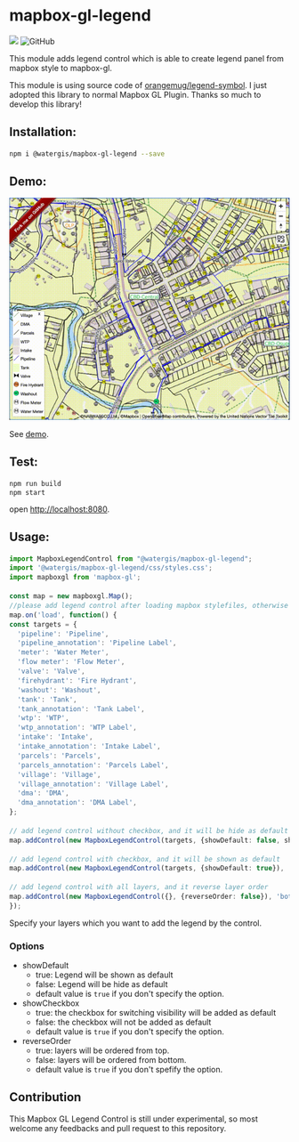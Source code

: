 # mapbox-gl-legend
![](https://github.com/watergis/mapbox-gl-legend/workflows/Node.js%20Package/badge.svg)
![GitHub](https://img.shields.io/github/license/watergis/mapbox-gl-legend)

This module adds legend control which is able to create legend panel from mapbox style to mapbox-gl.

This module is using source code of [orangemug/legend-symbol](https://github.com/orangemug/legend-symbol). I just adopted this library to normal Mapbox GL Plugin. Thanks so much to develop this library!

## Installation:

```bash
npm i @watergis/mapbox-gl-legend --save
```

## Demo:
![demo.gif](./demo.gif)

See [demo](https://watergis.github.io/mapbox-gl-legend/#12/-1.08551/35.87063).

## Test:

```
npm run build
npm start
```

open [http://localhost:8080](http://localhost:8080).

## Usage:

```ts
import MapboxLegendControl from "@watergis/mapbox-gl-legend";
import '@watergis/mapbox-gl-legend/css/styles.css';
import mapboxgl from 'mapbox-gl';

const map = new mapboxgl.Map();
//please add legend control after loading mapbox stylefiles, otherwise it causes errors...
map.on('load', function() {
const targets = {
  'pipeline': 'Pipeline',
  'pipeline_annotation': 'Pipeline Label', 
  'meter': 'Water Meter',
  'flow meter': 'Flow Meter', 
  'valve': 'Valve', 
  'firehydrant': 'Fire Hydrant', 
  'washout': 'Washout',
  'tank': 'Tank', 
  'tank_annotation': 'Tank Label', 
  'wtp': 'WTP', 
  'wtp_annotation': 'WTP Label', 
  'intake': 'Intake', 
  'intake_annotation': 'Intake Label', 
  'parcels': 'Parcels', 
  'parcels_annotation': 'Parcels Label', 
  'village': 'Village', 
  'village_annotation': 'Village Label', 
  'dma': 'DMA',
  'dma_annotation': 'DMA Label', 
};

// add legend control without checkbox, and it will be hide as default
map.addControl(new MapboxLegendControl(targets, {showDefault: false, showCheckbox: false}), 'top-right');

// add legend control with checkbox, and it will be shown as default
map.addControl(new MapboxLegendControl(targets, {showDefault: true}), 'bottom-right');

// add legend control with all layers, and it reverse layer order
map.addControl(new MapboxLegendControl({}, {reverseOrder: false}), 'bottom-left');
});
```

Specify your layers which you want to add the legend by the control.

### Options
- showDefault
  - true: Legend will be shown as default
  - false: Legend will be hide as default
  - default value is `true` if you don't specify the option.
- showCheckbox
  - true: the checkbox for switching visibility will be added as default
  - false: the checkbox will not be added as default
  - default value is `true` if you don't specify the option.
- reverseOrder
  - true: layers will be ordered from top. 
  - false: layers will be ordered from bottom. 
  - default value is `true` if you don't spefify the option.

## Contribution

This Mapbox GL Legend Control is still under experimental, so most welcome any feedbacks and pull request to this repository.
